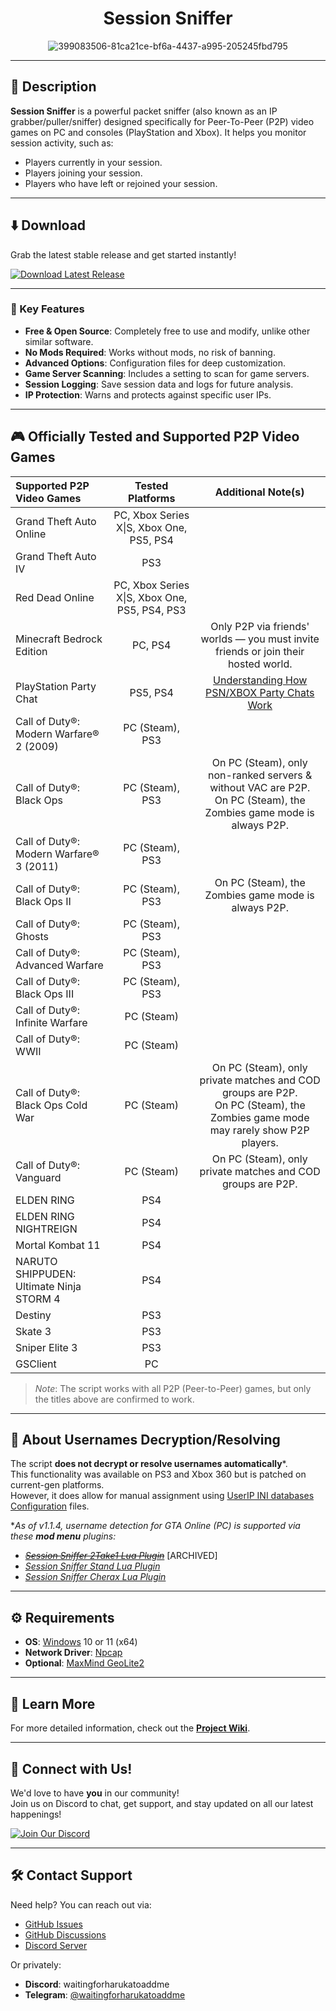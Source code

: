 <div align="center">

# Session Sniffer

![399083506-81ca21ce-bf6a-4437-a995-205245fbd795](https://github.com/user-attachments/assets/d9d94105-d1e6-4967-9d23-f9b695364e10)

</div>

---

## 📝 Description

**Session Sniffer** is a powerful packet sniffer (also known as an IP grabber/puller/sniffer) designed specifically for Peer-To-Peer (P2P) video games on PC and consoles (PlayStation and Xbox). It helps you monitor session activity, such as:
- Players currently in your session.
- Players joining your session.
- Players who have left or rejoined your session.

---

## ⬇️ Download

Grab the latest stable release and get started instantly!  

[![Download Latest Release](https://img.shields.io/badge/Download%20Latest%20Release-%23007ACC?style=for-the-badge&logo=github&logoColor=white)](https://github.com/BUZZARDGTA/Session-Sniffer/releases/latest/download/Session_Sniffer.exe)

---

### 🔑 Key Features

- **Free & Open Source**: Completely free to use and modify, unlike other similar software.
- **No Mods Required**: Works without mods, no risk of banning.
- **Advanced Options**: Configuration files for deep customization.
- **Game Server Scanning**: Includes a setting to scan for game servers.
- **Session Logging**: Save session data and logs for future analysis.
- **IP Protection**: Warns and protects against specific user IPs.

---

## 🎮 Officially Tested and Supported P2P Video Games

| Supported P2P Video Games                  | Tested Platforms                              | Additional Note(s)                                                                                                                      |
| :----------------------------------------- | :-------------------------------------------: | :-------------------------------------------------------------------------------------------------------------------------------------: |
| Grand Theft Auto Online                    | PC, Xbox Series X\|S, Xbox One, PS5, PS4      |                                                                                                                                         |
| Grand Theft Auto IV                        | PS3                                           |                                                                                                                                         |
| Red Dead Online                            | PC, Xbox Series X\|S, Xbox One, PS5, PS4, PS3 |                                                                                                                                         |
| Minecraft Bedrock Edition                  | PC, PS4                                       | Only P2P via friends' worlds — you must invite friends or join their hosted world.                                                      |
| PlayStation Party Chat                     | PS5, PS4                                      | [Understanding How PSN/XBOX Party Chats Work](https://help.octosniff.net/en/article/understanding-how-psnxbox-party-chats-work-feco1b/) |
| Call of Duty®: Modern Warfare® 2 (2009)    | PC (Steam), PS3                               |                                                                                                                                         |
| Call of Duty®: Black Ops                   | PC (Steam), PS3                               | On PC (Steam), only non-ranked servers & without VAC are P2P.<br>On PC (Steam), the Zombies game mode is always P2P.                    |
| Call of Duty®: Modern Warfare® 3 (2011)    | PC (Steam), PS3                               |                                                                                                                                         |
| Call of Duty®: Black Ops II                | PC (Steam), PS3                               | On PC (Steam), the Zombies game mode is always P2P.                                                                                     |
| Call of Duty®: Ghosts                      | PC (Steam), PS3                               |                                                                                                                                         |
| Call of Duty®: Advanced Warfare            | PC (Steam), PS3                               |                                                                                                                                         |
| Call of Duty®: Black Ops III               | PC (Steam), PS3                               |                                                                                                                                         |
| Call of Duty®: Infinite Warfare            | PC (Steam)                                    |                                                                                                                                         |
| Call of Duty®: WWII                        | PC (Steam)                                    |                                                                                                                                         |
| Call of Duty®: Black Ops Cold War          | PC (Steam)                                    | On PC (Steam), only private matches and COD groups are P2P.<br>On PC (Steam), the Zombies game mode may rarely show P2P players.        |
| Call of Duty®: Vanguard                    | PC (Steam)                                    | On PC (Steam), only private matches and COD groups are P2P.                                                                             |
| ELDEN RING                                 | PS4                                           |                                                                                                                                         |
| ELDEN RING NIGHTREIGN                      | PS4                                           |                                                                                                                                         |
| Mortal Kombat 11                           | PS4                                           |                                                                                                                                         |
| NARUTO SHIPPUDEN: Ultimate Ninja STORM 4   | PS4                                           |                                                                                                                                         |
| Destiny                                    | PS3                                           |                                                                                                                                         |
| Skate 3                                    | PS3                                           |                                                                                                                                         |
| Sniper Elite 3                             | PS3                                           |                                                                                                                                         |
| GSClient                                   | PC                                            |                                                                                                                                         |

> _Note_: The script works with all P2P (Peer-to-Peer) games, but only the titles above are confirmed to work.

---

## 🔐 About Usernames Decryption/Resolving

The script **does not decrypt or resolve usernames automatically**\*.  
This functionality was available on PS3 and Xbox 360 but is patched on current-gen platforms.  
However, it does allow for manual assignment using [UserIP INI databases Configuration](https://github.com/BUZZARDGTA/Session-Sniffer/wiki/Configuration-Guide#userip-ini-databases-configuration) files.

\*_As of v1.1.4, username detection for GTA Online (PC) is supported via these **mod menu** plugins:_
- ~~_[Session Sniffer 2Take1 Lua Plugin](https://github.com/BUZZARDGTA/GTA_V_Session_Sniffer-plugin-2Take1-Lua)_~~ \[ARCHIVED\]
- _[Session Sniffer Stand Lua Plugin](https://github.com/BUZZARDGTA/GTA_V_Session_Sniffer-plugin-Stand-Lua)_
- _[Session Sniffer Cherax Lua Plugin](https://github.com/BUZZARDGTA/GTA_V_Session_Sniffer-plugin-Cherax-Lua)_

---

## ⚙️ Requirements

- **OS**: [Windows](https://www.microsoft.com/windows) 10 or 11 (x64)
- **Network Driver**: [Npcap](https://nmap.org/npcap/)
- **Optional**: [MaxMind GeoLite2](https://dev.maxmind.com/geoip/geolite2-free-geolocation-data/)

---

## 📖 Learn More

For more detailed information, check out the [**Project Wiki**](https://github.com/BUZZARDGTA/Session-Sniffer/wiki).

---

## 🌟 Connect with Us!

We'd love to have **you** in our community!  
Join us on Discord to chat, get support, and stay updated on all our latest happenings!

[![Join Our Discord](https://img.shields.io/badge/Join%20Our%20Discord-%235865F2?style=for-the-badge&logo=discord&logoColor=white)](https://discord.gg/hMZ7MsPX7G)

---

## 🛠️ Contact Support

Need help? You can reach out via:
- [GitHub Issues](https://github.com/BUZZARDGTA/Session-Sniffer/issues)
- [GitHub Discussions](https://github.com/BUZZARDGTA/Session-Sniffer/discussions)
- [Discord Server](https://discord.gg/hMZ7MsPX7G)

Or privately:
- **Discord**: waitingforharukatoaddme
- **Telegram**: [@waitingforharukatoaddme](https://t.me/waitingforharukatoaddme)
